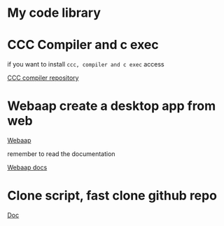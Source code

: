 # My code library

# CCC Compiler and c exec

if you want to install 
`ccc, compiler and c exec`
access

[CCC compiler repository](https://github.com/4lysson-a/c_compiler/)


# Webaap create a desktop app from web

[Webaap](https://github.com/4lysson-a/Webaap/)

remember to read the documentation

[Webaap docs](https://4lysson-a.github.io/Webaap/)



# Clone script, fast clone github repo

[Doc](https://github.com/4lysson-a/shellscript_library/tree/master/clone)
